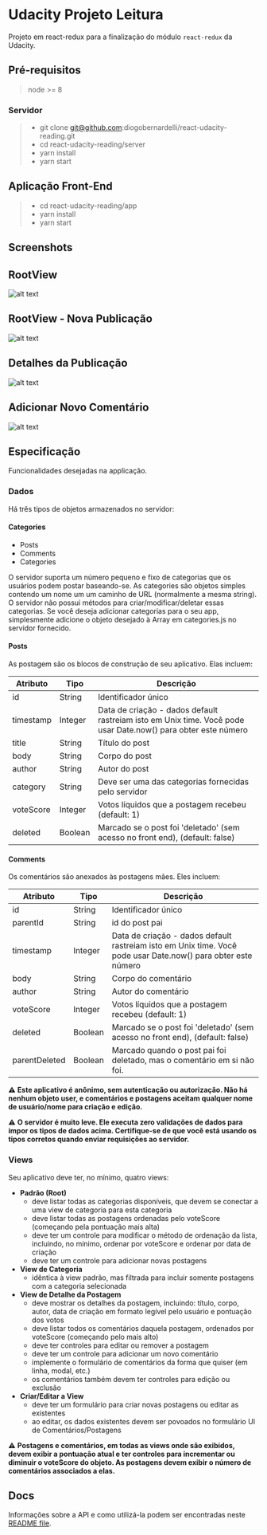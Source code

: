 # Udacity Projeto Leitura

Projeto em react-redux para a finalização do módulo `react-redux` da Udacity.

## Pré-requisitos

> node >= 8

### Servidor

> - git clone git@github.com:diogobernardelli/react-udacity-reading.git
> - cd react-udacity-reading/server
> - yarn install
> - yarn start

## Aplicação Front-End

> - cd react-udacity-reading/app
> - yarn install
> - yarn start

## Screenshots

## RootView
![alt text](https://i.ibb.co/f4SnRqJ/Captura-de-Tela-2018-12-30-a-s-04-39-14.png)

## RootView - Nova Publicação
![alt text](https://i.ibb.co/xfdpt86/Captura-de-Tela-2018-12-30-a-s-04-39-38.png)

## Detalhes da Publicação
![alt text](https://i.ibb.co/tcdMZG1/Captura-de-Tela-2018-12-31-a-s-14-39-45.png)

## Adicionar Novo Comentário
![alt text](https://i.ibb.co/2Nxm850/Captura-de-Tela-2018-12-31-a-s-14-39-58.png)

## Especificação
Funcionalidades desejadas na applicação.

### Dados
Há três tipos de objetos armazenados no servidor:

#### Categories
 - Posts
 - Comments
 - Categories

O servidor suporta um número pequeno e fixo de categorias que os usuários podem postar baseando-se. As categories são objetos simples contendo um nome um um caminho de URL (normalmente a mesma string). O servidor não possui métodos para criar/modificar/deletar essas categorias. Se você deseja adicionar categorias para o seu app, simplesmente adicione o objeto desejado à Array em categories.js no servidor fornecido.

#### Posts
As postagem são os blocos de construção de seu aplicativo. Elas incluem:

|Atributo	|Tipo	|Descrição|
|---------|-----|---------|
|id	|String	|Identificador único|
|timestamp	|Integer	|Data de criação - dados default rastreiam isto em Unix time. Você pode usar Date.now() para obter este número|
|title	|String	|Título do post|
|body	|String	|Corpo do post|
|author	|String	|Autor do post|
|category	|String	|Deve ser uma das categorias fornecidas pelo servidor|
|voteScore	|Integer	|Votos líquidos que a postagem recebeu (default: 1)|
|deleted	|Boolean	|Marcado se o post foi 'deletado' (sem acesso no front end), (default: false)|

#### Comments
Os comentários são anexados às postagens mães. Eles incluem:

|Atributo	|Tipo	|Descrição|
|---------|-----|---------|
|id	|String	|Identificador único|
|parentId	|String	|id do post pai|
|timestamp	|Integer	|Data de criação - dados default rastreiam isto em Unix time. Você pode usar Date.now() para obter este número|
body	|String	|Corpo do comentário|
author	|String	|Autor do comentário|
voteScore	|Integer	|Votos líquidos que a postagem recebeu (default: 1)|
deleted	|Boolean	|Marcado se o post foi 'deletado' (sem acesso no front end), (default: false)|
parentDeleted	|Boolean	|Marcado quando o post pai foi deletado, mas o comentário em si não foi.|

:warning: **Este aplicativo é anônimo, sem autenticação ou autorização. Não há nenhum objeto user, e comentários e postagens aceitam qualquer nome de usuário/nome para criação e edição.**

:warning: **O servidor é muito leve. Ele executa zero validações de dados para impor os tipos de dados acima. Certifique-se de que você está usando os tipos corretos quando enviar requisições ao servidor.**

### Views
Seu aplicativo deve ter, no mínimo, quatro views:

- **Padrão (Root)**
  - deve listar todas as categorias disponíveis, que devem se conectar a uma view de categoria para esta categoria
  - deve listar todas as postagens ordenadas pelo voteScore (começando pela pontuação mais alta)
  - deve ter um controle para modificar o método de ordenação da lista, incluindo, no mínimo, ordenar por voteScore e ordenar por data de criação
  - deve ter um controle para adicionar novas postagens
- **View de Categoria**
  - idêntica à view padrão, mas filtrada para incluir somente postagens com a categoria selecionada
- **View de Detalhe da Postagem**
  - deve mostrar os detalhes da postagem, incluindo: título, corpo, autor, data de criação em formato legível pelo usuário e pontuação dos votos
  - deve listar todos os comentários daquela postagem, ordenados por voteScore (começando pelo mais alto)
  - deve ter controles para editar ou remover a postagem
  - deve ter um controle para adicionar um novo comentário
  - implemente o formulário de comentários da forma que quiser (em linha, modal, etc.)
  - os comentários também devem ter controles para edição ou exclusão
- **Criar/Editar a View**
  - deve ter um formulário para criar novas postagens ou editar as existentes
  - ao editar, os dados existentes devem ser povoados no formulário
UI de Comentários/Postagens

:warning: **Postagens e comentários, em todas as views onde são exibidos, devem exibir a pontuação atual e ter controles para incrementar ou diminuir o voteScore do objeto. As postagens devem exibir o número de comentários associados a elas.**

## Docs

Informações sobre a API e como utilizá-la podem ser encontradas neste [README file](https://github.com/udacity/reactnd-project-readable-starter/blob/master/api-server/README.md).